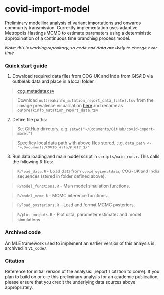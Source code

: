 # covid-import-model

Preliminary modelling analysis of variant importations and onwards community transmission. Currently implementation uses adaptive Metropolis Hastings MCMC to estimate paramaters using a deterministic approximation of a continuous time branching process model.

_Note: this is working repository, so code and data are likely to change over time_

### Quick start guide

1. Download required data files from COG-UK and India from GISAID via outbreak.data and place in a local folder:

> [cog_metadata.csv](https://cog-uk.s3.climb.ac.uk/phylogenetics/latest/cog_metadata.csv)

> Download `outbreakinfo_mutation_report_data_[date].tsv` from the lineage prevalence visualisation [here](https://outbreak.info/location-reports?loc=IND) and rename as `outbreakinfo_mutation_report_data.tsv`

2. Define file paths:

> Set GitHub directory, e.g. `setwd("~/Documents/GitHub/covid-import-model")`

> Specificy local data path with above files stored, e.g. `data_path <- "~/Documents/COVID_data/B_617_2/"`

3. Run data loading and main model script in `scripts/main_run.r`. This calls the following R files:

> `R/load_data.R` - Load data from `covidregionaldata`, COG-UK and India sequences (stored in folder defined above).

> `R/model_functions.R` - Main model simulation functions.

> `R/model_mcmc.R` - MCMC inference functions.

> `R/load_posteriors.R` - Load and format MCMC posteriors.

> `R/plot_outputs.R` - Plot data, parameter estimates and model simulations.


### Archived code

An MLE framework used to implement an earlier version of this analysis is archived in `V1_code/`.

### Citation

Reference for initial version of the analysis: [report 1 citation to come]. If you plan to build on or cite this preliminary analysis for an academic publication, please ensure that you credit the underlying data sources above appropriately.
